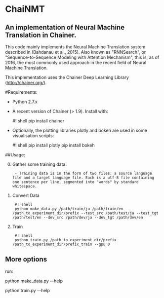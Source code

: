 # ChaiNMT
## An implementation of Neural Machine Translation in Chainer.
This code mainly implements the Neural Machine Translation system described in (Bahdanau et al., 2015). Also known as "RNNSearch", or "Sequence-to-Sequence Modeling with Attention Mechanism", this is, as of 2016, the most commonly used approach in the recent field of Neural Machine Translation.

This implementation uses the Chainer Deep Learning Library (http://chainer.org/).

#Requirements:
* Python 2.7.x
* A recent version of Chainer (> 1.9). Install with:

    #! shell
    pip install chainer

* Optionally, the plotting libraries plotly and bokeh are used in some visualisation scripts:

    #! shell
    pip install plotly
    pip install bokeh

##Usage:

0. Gather some training data.

        - Training data is in the form of two files: a source language file and a target language file. Each is a utf-8 file containing one sentence per line, segmented into "words" by standard whitespace.

1. Convert Data

        #! shell
        python make_data.py /path/train/ja /path/train/en /path_to_experiment_dir/prefix --test_src /path/test/ja --test_tgt /path/test/en --dev_src /path/dev/ja --dev_tgt /path/dev/en

2. Train

        #! shell
        python train.py /path_to_experiment_dir/prefix /path_to_experiment_dir/prefix_train --gpu 0

## More options

run:

python make_data.py --help

python train.py --help